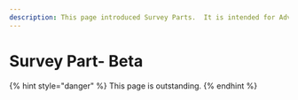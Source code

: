 ```yaml
---
description: This page introduced Survey Parts.  It is intended for Advanced Users only.
---
```


# Survey Part- Beta

{% hint style="danger" %}
This page is outstanding.
{% endhint %}

